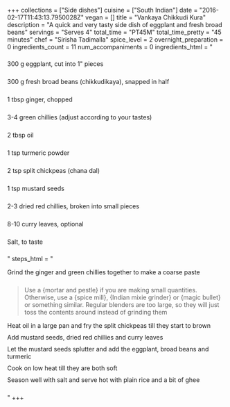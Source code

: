 +++
collections = ["Side dishes"]
cuisine = ["South Indian"]
date = "2016-02-17T11:43:13.7950028Z"
vegan = []
title = "Vankaya Chikkudi Kura"
description = "A quick and very tasty side dish of eggplant and fresh broad beans"
servings = "Serves 4"
total_time = "PT45M"
total_time_pretty = "45 minutes"
chef = "Sirisha Tadimalla"
spice_level = 2
overnight_preparation = 0
ingredients_count = 11
num_accompaniments = 0
ingredients_html = "<ul style='padding-left: 0; list-style: none;'><li itemprop='recipeIngredient' style='margin: 8px 0px;padding: 8px 0px;'>300 g eggplant, cut into 1\" pieces</li><li itemprop='recipeIngredient' style='margin: 8px 0px;padding: 8px 0px;'>300 g fresh broad beans (chikkudikaya), snapped in half</li><li itemprop='recipeIngredient' style='margin: 8px 0px;padding: 8px 0px;'>1 tbsp ginger, chopped</li><li itemprop='recipeIngredient' style='margin: 8px 0px;padding: 8px 0px;'>3-4 green chillies (adjust according to your tastes)</li><li itemprop='recipeIngredient' style='margin: 8px 0px;padding: 8px 0px;'>2 tbsp oil</li><li itemprop='recipeIngredient' style='margin: 8px 0px;padding: 8px 0px;'>1 tsp turmeric powder</li><li itemprop='recipeIngredient' style='margin: 8px 0px;padding: 8px 0px;'>2 tsp split chickpeas (chana dal)</li><li itemprop='recipeIngredient' style='margin: 8px 0px;padding: 8px 0px;'>1 tsp mustard seeds</li><li itemprop='recipeIngredient' style='margin: 8px 0px;padding: 8px 0px;'>2-3 dried red chillies, broken into small pieces</li><li itemprop='recipeIngredient' style='margin: 8px 0px;padding: 8px 0px;'>8-10 curry leaves, optional</li><li itemprop='recipeIngredient' style='margin: 8px 0px;padding: 8px 0px;'>Salt, to taste</li></ul>"
steps_html = "<ol style='list-style: none inside; padding-left: 0px;'><li style='padding-bottom: 10px;'><i class='step-track-icon fa fa-square-o'></i><span class='step-text' itemprop='recipeInstructions'>Grind the ginger and green chillies together to make a coarse paste</span></li><blockquote>Use a {mortar and pestle} if you are making small quantities. Otherwise, use a {spice mill}, {Indian mixie grinder} or {magic bullet} or something similar. Regular blenders are too large, so they will just toss the contents around instead of grinding them</blockquote><li style='padding-bottom: 10px;'><i class='step-track-icon fa fa-square-o'></i><span class='step-text' itemprop='recipeInstructions'>Heat oil in a large pan and fry the split chickpeas till they start to brown</span></li><li style='padding-bottom: 10px;'><i class='step-track-icon fa fa-square-o'></i><span class='step-text' itemprop='recipeInstructions'>Add mustard seeds, dried red chillies and curry leaves</span></li><li style='padding-bottom: 10px;'><i class='step-track-icon fa fa-square-o'></i><span class='step-text' itemprop='recipeInstructions'>Let the mustard seeds splutter and add the eggplant, broad beans and turmeric</span></li><li style='padding-bottom: 10px;'><i class='step-track-icon fa fa-square-o'></i><span class='step-text' itemprop='recipeInstructions'>Cook on low heat till they are both soft</span></li><li style='padding-bottom: 10px;'><i class='step-track-icon fa fa-square-o'></i><span class='step-text' itemprop='recipeInstructions'>Season well with salt and serve hot with plain rice and a bit of ghee</span></li></ol>"
+++
